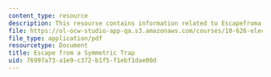 ```yaml
---
content_type: resource
description: This resourse contains information related to Escapefroma Symmetric Trap.
file: https://ol-ocw-studio-app-qa.s3.amazonaws.com/courses/10-626-electrochemical-energy-systems-spring-2014/76997a73a1e9c372b1f5f1ebf1dae00d_MIT10_626S14_Krame_Prob.pdf
file_type: application/pdf
resourcetype: Document
title: Escape from a Symmetric Trap
uid: 76997a73-a1e9-c372-b1f5-f1ebf1dae00d
---
```

